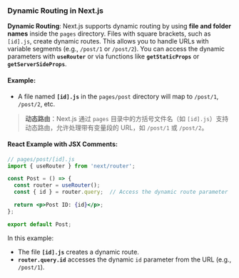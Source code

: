 ### Dynamic Routing in Next.js

**Dynamic Routing**: Next.js supports dynamic routing by using **file and folder names** inside the `pages` directory. Files with square brackets, such as `[id].js`, create dynamic routes. This allows you to handle URLs with variable segments (e.g., `/post/1` or `/post/2`). You can access the dynamic parameters with **`useRouter`** or via functions like **`getStaticProps`** or **`getServerSideProps`**.

#### Example:
- A file named **`[id].js`** in the `pages/post` directory will map to `/post/1`, `/post/2`, etc.

> **动态路由**：Next.js 通过 `pages` 目录中的方括号文件名（如 `[id].js`）支持动态路由，允许处理带有变量段的 URL，如 `/post/1` 或 `/post/2`。

#### React Example with JSX Comments:

```jsx
// pages/post/[id].js
import { useRouter } from 'next/router';

const Post = () => {
  const router = useRouter();
  const { id } = router.query;  // Access the dynamic route parameter

  return <p>Post ID: {id}</p>;
};

export default Post;
```

In this example:
- The file **`[id].js`** creates a dynamic route.
- **`router.query.id`** accesses the dynamic `id` parameter from the URL (e.g., `/post/1`).